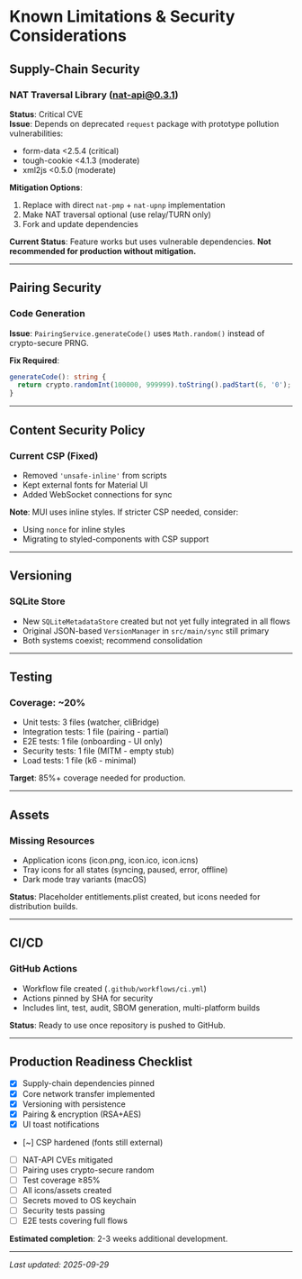 # Known Limitations & Security Considerations

## Supply-Chain Security

### NAT Traversal Library (nat-api@0.3.1)
**Status**: Critical CVE  
**Issue**: Depends on deprecated `request` package with prototype pollution vulnerabilities:
- form-data <2.5.4 (critical)
- tough-cookie <4.1.3 (moderate)
- xml2js <0.5.0 (moderate)

**Mitigation Options**:
1. Replace with direct `nat-pmp` + `nat-upnp` implementation
2. Make NAT traversal optional (use relay/TURN only)
3. Fork and update dependencies

**Current Status**: Feature works but uses vulnerable dependencies. **Not recommended for production without mitigation.**

---

## Pairing Security

### Code Generation
**Issue**: `PairingService.generateCode()` uses `Math.random()` instead of crypto-secure PRNG.

**Fix Required**:
```typescript
generateCode(): string {
  return crypto.randomInt(100000, 999999).toString().padStart(6, '0');
}
```

---

## Content Security Policy

### Current CSP (Fixed)
- Removed `'unsafe-inline'` from scripts
- Kept external fonts for Material UI
- Added WebSocket connections for sync

**Note**: MUI uses inline styles. If stricter CSP needed, consider:
- Using `nonce` for inline styles
- Migrating to styled-components with CSP support

---

## Versioning

### SQLite Store
- New `SQLiteMetadataStore` created but not yet fully integrated in all flows
- Original JSON-based `VersionManager` in `src/main/sync` still primary
- Both systems coexist; recommend consolidation

---

## Testing

### Coverage: ~20%
- Unit tests: 3 files (watcher, cliBridge)
- Integration tests: 1 file (pairing - partial)
- E2E tests: 1 file (onboarding - UI only)
- Security tests: 1 file (MITM - empty stub)
- Load tests: 1 file (k6 - minimal)

**Target**: 85%+ coverage needed for production.

---

## Assets

### Missing Resources
- Application icons (icon.png, icon.ico, icon.icns)
- Tray icons for all states (syncing, paused, error, offline)
- Dark mode tray variants (macOS)

**Status**: Placeholder entitlements.plist created, but icons needed for distribution builds.

---

## CI/CD

### GitHub Actions
- Workflow file created (`.github/workflows/ci.yml`)
- Actions pinned by SHA for security
- Includes lint, test, audit, SBOM generation, multi-platform builds

**Status**: Ready to use once repository is pushed to GitHub.

---

## Production Readiness Checklist

- [x] Supply-chain dependencies pinned
- [x] Core network transfer implemented
- [x] Versioning with persistence
- [x] Pairing & encryption (RSA+AES)
- [x] UI toast notifications
- [~] CSP hardened (fonts still external)
- [ ] NAT-API CVEs mitigated
- [ ] Pairing uses crypto-secure random
- [ ] Test coverage ≥85%
- [ ] All icons/assets created
- [ ] Secrets moved to OS keychain
- [ ] Security tests passing
- [ ] E2E tests covering full flows

**Estimated completion**: 2-3 weeks additional development.

---

*Last updated: 2025-09-29*
